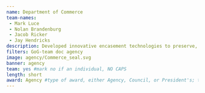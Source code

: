 ```yaml
---
name: Department of Commerce
team-names: 
 - Mark Luce 
 - Nolan Brandenburg 
 - Jacob Ricker 
 - Jay Hendricks
description: Developed innovative encasement technologies to preserve, protect, and provide public access to seven historical documents dating back to before the founding of the United States. Since the re-encasement was completed, over one million people have visited the preserved documents at several public facilities.
filters: GoG-team doc agency
image: agency/Commerce_seal.svg
banner: agency
team: yes #mark no if an individual, NO CAPS 
length: short
award: Agency #type of award, either Agency, Council, or President's; this is case sensitive so make sure to match the options listed exactly. This section generates the format of the card
---
```

